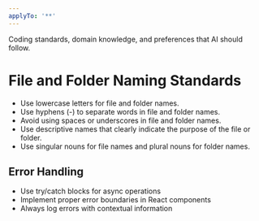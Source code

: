 ```yaml
---
applyTo: '**'
---
```

Coding standards, domain knowledge, and preferences that AI should follow.


# File and Folder Naming Standards
- Use lowercase letters for file and folder names.
- Use hyphens (-) to separate words in file and folder names.
- Avoid using spaces or underscores in file and folder names.
- Use descriptive names that clearly indicate the purpose of the file or folder.
- Use singular nouns for file names and plural nouns for folder names.

## Error Handling
- Use try/catch blocks for async operations
- Implement proper error boundaries in React components
- Always log errors with contextual information